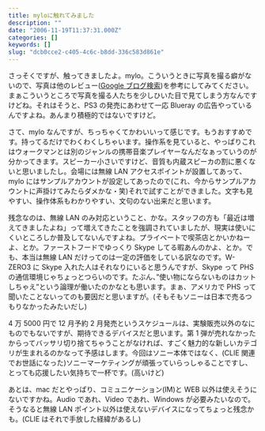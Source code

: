 ```yaml
---
title: myloに触れてみました
description: ""
date: "2006-11-19T11:37:31.000Z"
categories: []
keywords: []
slug: "dcb0cce2-c405-4c6c-b8dd-336c583d861e"
---
```


さっそくですが、触ってきましたよ。mylo。こういうときに写真を撮る癖がないので、写真は他のレビュー([Google ブログ検索](http://blogsearch.google.co.jp/blogsearch?hl=ja&q=mylo&btnG=%E3%83%96%E3%83%AD%E3%82%B0%E6%A4%9C%E7%B4%A2&lr=lang_ja))を参考にしてみてください。まぁこういうところで写真を撮る人たちを少しひいた目で見てしまう方なんですけどね。それはそうと、PS3 の発売にあわせて一応 Blueray の広告やっているんですよね。あんまり積極的ではないですけど。

さて、mylo なんですが、ちっちゃくてかわいいって感じです。もうおすすめです。持ってるだけでわくわくしちゃいます。操作系を見ていると、やっぱりこれはウォークマンとは別のジャンルの携帯音楽プレイヤーなんだなぁっていうのが分かってきます。スピーカー小さいですけど、音質も内蔵スピーカの割に悪くないと思いましたし。会場には無線 LAN アクセスポイントが設置してあって、mylo にはサンプルアカウントが設定してあったので(これ、今からサンプルアカウントに声掛けてみたらダメかな・笑)それで試すことができました。文字も見やすい、操作体系もわかりやすい、文句のない出来だと思います。

残念なのは、無線 LAN のみ対応ということ、かな。スタッフの方も「最近は増えてきましたよね」って増えてきたことを強調されていましたが、現実は使いにくいところしか普及してないんですよね。プライベートで喫茶店とかいかねーよ、とか。ファーストフードでゆっくり Skype してる暇あんのかよ、とか。でも、本当は無線 LAN だけってのは一定の評価をしている訳なのです。W-ZERO3 に Skype 入れた人はそれなりにいると思うんですが、Skype って PHS の通信環境じゃちょっとつらいのです。たぶん、”使い物にならないものはカットしちゃえ”という論理が働いたのかなとも思います。まぁ、アメリカで PHS って聞いたことないってのも要因だと思いますが。(そもそもソニーは日本で売るつもりなかったみたいだし)

4 万 5000 円で 12 月予約 2 月発売というスケジュールは、実験販売以外のなにものでもないですが、期待できるデバイスだと思います。第 1 弾が売れなかったからってバッサリ切り捨てちゃうことがなければ、すごく魅力的な新しいカテゴリが生まれるのかなって予感はします。今回はソニー本体ではなく、(CLIE 関連でお世話になった)ソニーマーケティングが頑張っていらっしゃることですし、とっても応援したい気持ちで一杯です。(高いけど)

あとは、mac だとやっぱり、コミュニケーション(IM)と WEB 以外は使えそうにないですかね。Audio であれ、Video であれ、Windows が必要みたいなので。そうなると無線 LAN ポイント以外は使えないデバイスになってちょっと残念かも。(CLIE はそれで手放した経緯があるし)
